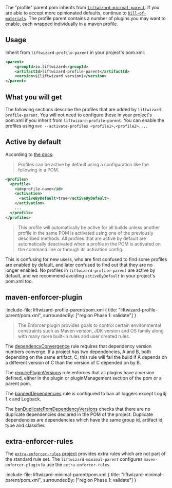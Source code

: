 The "profile" parent pom inherits from [`liftwizard-minimal-parent`](minimal-parent). If you are able to accept more opinionated defaults, continue to [`bill-of-materials`](bill-of-materials). The profile parent contains a number of plugins you may want to enable, each wrapped individually in a maven profile.

## Usage

Inherit from `liftwizard-profile-parent` in your project's pom.xml:

```xml
<parent>
    <groupId>io.liftwizard</groupId>
    <artifactId>liftwizard-profile-parent</artifactId>
    <version>${liftwizard.version}</version>
</parent>
```

## What you will get

The following sections describe the profiles that are added by `liftwizard-profile-parent`. You will not need to configure these in your project's pom.xml if you inherit from `liftwizard-profile-parent`. You can enable the profiles using `mvn --activate-profiles <profile1>,<profile2>,...`

## Active by default

According to [the docs](https://maven.apache.org/guides/introduction/introduction-to-profiles.html):

> Profiles can be active by default using a configuration like the following in a POM.

```xml
<profiles>
  <profile>
    <id>profile-name</id>
    <activation>
      <activeByDefault>true</activeByDefault>
    </activation>
    ...
  </profile>
</profiles>
```

> This profile will automatically be active for all builds unless another profile in the same POM is activated using one of the previously described methods. All profiles that are active by default are automatically deactivated when a profile in the POM is activated on the command line or through its activation config.

This is confusing for new users, who are first confused to find some profiles are enabled by default, and later confused to find out that they are no longer enabled. No profiles in `liftwizard-profile-parent` are active by default, and we recommend avoiding `activeByDefault` in your project's pom.xml too.

## maven-enforcer-plugin

:include-file: liftwizard-profile-parent/pom.xml {
title: "liftwizard-profile-parent/pom.xml",
surroundedBy: ["region Phase 1: validate"]
}

> The Enforcer plugin provides goals to control certain environmental constraints such as Maven version, JDK version and OS family along with many more built-in rules and user created rules.

The [dependencyConvergence](https://maven.apache.org/enforcer/enforcer-rules/dependencyConvergence.html#dependency-convergence) rule requires that dependency version numbers converge. If a project has two dependencies, A and B, both depending on the same artifact, C, this rule will fail the build if A depends on a different version of C than the version of C depended on by B.

The [requirePluginVersions](https://maven.apache.org/enforcer/enforcer-rules/requirePluginVersions.html) rule enforces that all plugins have a version defined, either in the plugin or pluginManagement section of the pom or a parent pom.

The [bannedDependencies](https://maven.apache.org/enforcer/enforcer-rules/bannedDependencies.html) rule is configured to ban all loggers except Log4j 1.x and Logback.

The [banDuplicatePomDependencyVersions](https://maven.apache.org/enforcer/enforcer-rules/banDuplicatePomDependencyVersions.html) checks that there are no duplicate dependencies declared in the POM of the project. Duplicate dependencies are dependencies which have the same group id, artifact id, type and classifier.

## extra-enforcer-rules

The [`extra-enforcer-rules` project](https://www.mojohaus.org/extra-enforcer-rules/) provides extra rules which are not part of the standard rule set. The `liftwizard-minimal-parent` configures `maven-enforcer-plugin` to use the `extra-enforcer-rules`.

:include-file: liftwizard-minimal-parent/pom.xml {
title: "liftwizard-minimal-parent/pom.xml",
surroundedBy: ["region Phase 1: validate"]
}
